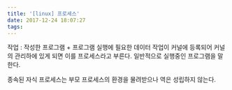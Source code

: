 ```yaml
---
title: '[linux] 프로세스'
date: 2017-12-24 18:07:27
tags:
---
```


작업 : 작성한 프로그램 + 프로그램 실행에 필요한 데이터
작업이 커널에 등록되어 커널의 관리하에 있게 되면 이를 프로세스라고 부른다.
일반적으로 실행중인 프로그램을 말한다.

종속된 자식 프로세스는 부모 프로세스의 환경을 물려받으나 역은 성립하지 않는다.

<!-- more -->